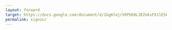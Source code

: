 ```yaml
---
layout: forward
target: https://docs.google.com/document/d/1Gg6lojrV0PU68L3EZeksFX1lES6G7bpGKtGk4iuaTHY/edit?usp=sharing
permalink: signin/
---
```

